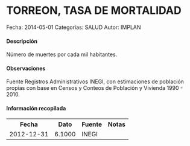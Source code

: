 TORREON, TASA DE MORTALIDAD
=====

Fecha: 2014-05-01
Categorías: SALUD
Autor: IMPLAN

#### Descripción

Número de muertes por cada mil habitantes.

#### Observaciones

Fuente Registros Administrativos INEGI, con estimaciones de población propias con base en Censos y Conteos de Población y Vivienda 1990 - 2010.

#### Información recopilada

<table class="table table-hover table-bordered">
  <tr><th>Fecha</th><th>Dato</th><th>Fuente</th><th>Notas</th></tr>
  <tr><td>2012-12-31</td><td>6.1000</td><td>INEGI</td><td></td></tr>
</table>

